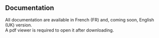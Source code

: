 Documentation
-------------

All documentation are available in French (FR) and, coming soon, English (UK) version.<br>
A pdf viewer is required to open it after downloading. 
